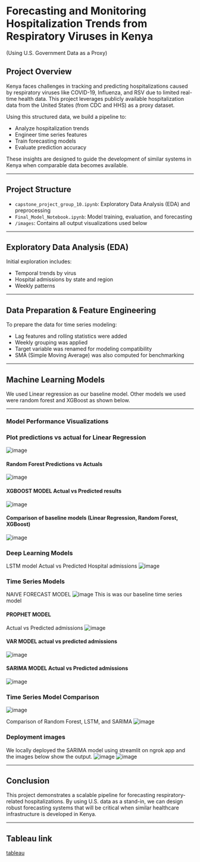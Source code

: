 # Forecasting and Monitoring Hospitalization Trends from Respiratory Viruses in Kenya  
(Using U.S. Government Data as a Proxy)

## Project Overview

Kenya faces challenges in tracking and predicting hospitalizations caused by respiratory viruses like COVID-19, Influenza, and RSV due to limited real-time health data. This project leverages publicly available hospitalization data from the United States (from CDC and HHS) as a proxy dataset.

Using this structured data, we build a pipeline to:
- Analyze hospitalization trends
- Engineer time series features
- Train forecasting models
- Evaluate prediction accuracy

These insights are designed to guide the development of similar systems in Kenya when comparable data becomes available.

---

## Project Structure

- `capstone_project_group_10.ipynb`: Exploratory Data Analysis (EDA) and preprocessing
- `Final_Model_Notebook.ipynb`: Model training, evaluation, and forecasting
- `/images`: Contains all output visualizations used below

---


## Exploratory Data Analysis (EDA)

Initial exploration includes:
- Temporal trends by virus
- Hospital admissions by state and region
- Weekly patterns

---

## Data Preparation & Feature Engineering

To prepare the data for time series modeling:
- Lag features and rolling statistics were added
- Weekly grouping was applied
- Target variable was renamed for modeling compatibility
- SMA (Simple Moving Average) was also computed for benchmarking

---

## Machine Learning Models

We used Linear regression as our baseline model. Other models we used were random forest and XGBoost as shown below.

---

### Model Performance Visualizations
### Plot predictions vs actual for Linear Regression
![image](https://github.com/user-attachments/assets/4dc3c436-6271-4943-b3df-fa9c619a3892)

#### Random Forest Predictions vs Actuals
![image](https://github.com/user-attachments/assets/f749d9fc-72a7-404c-8121-4850a95f6624)

#### XGBOOST MODEL Actual vs Predicted results
![image](https://github.com/user-attachments/assets/546fad9f-ab55-443b-ab74-46c76987fd99)

#### Comparison of baseline models (Linear Regression, Random Forest, XGBoost)
![image](https://github.com/user-attachments/assets/4061663f-3c87-4826-93b6-a3097b55ad68)


### Deep Learning Models
LSTM model Actual vs Predicted Hospital admissions
![image](https://github.com/user-attachments/assets/267aab50-1462-4842-9ee8-0526aca0ec93)


### Time Series Models
NAIVE FORECAST MODEL
![image](https://github.com/user-attachments/assets/479a9341-493c-4104-840e-28de5a8dbbb0)
This is was our baseline time series model

#### PROPHET MODEL
Actual vs Predicted admissions
![image](https://github.com/user-attachments/assets/21d638af-602c-42b7-8319-bc68becf76cb)

#### VAR MODEL actual vs predicted admissions
![image](https://github.com/user-attachments/assets/0c307da3-8383-475e-aa99-d8a3bba40b17)


#### SARIMA MODEL Actual vs Predicted admissions
![image](https://github.com/user-attachments/assets/f292a831-7f45-4b16-8996-d791d2194d29)

### Time Series Model Comparison
![image](https://github.com/user-attachments/assets/f0e636f9-8726-499f-b858-e6229490b9e8)

Comparison of Random Forest, LSTM, and SARIMA
![image](https://github.com/user-attachments/assets/03970e71-d762-40f2-9772-0f3598f743a2)

### Deployment images
We locally deployed the SARIMA model using streamlit on ngrok app and the images below show the output.
![image](https://github.com/user-attachments/assets/f8736de7-fe6a-46c1-a2c6-895aad653af0)
![image](https://github.com/user-attachments/assets/a9e47f75-b60b-402e-81f9-eeaaa1b4a77a)

---

## Conclusion

This project demonstrates a scalable pipeline for forecasting respiratory-related hospitalizations. By using U.S. data as a stand-in, we can design robust forecasting systems that will be critical when similar healthcare infrastructure is developed in Kenya.

---

## Tableau link
[tableau](https://public.tableau.com/views/Book2_17413502549780/HospitalizationTrendsacrossthecountry?:language=en-US&:sid=&:redirect=auth&:display_count=n&:origin=viz_share_link)
